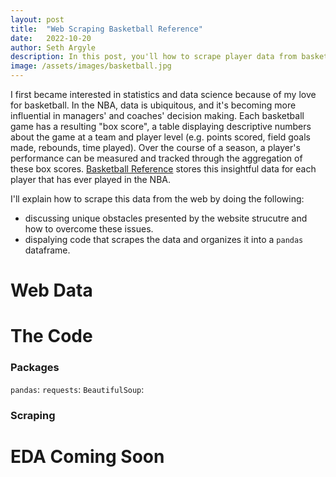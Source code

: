 ```yaml
---
layout: post
title:  "Web Scraping Basketball Reference"
date:   2022-10-20
author: Seth Argyle
description: In this post, you'll how to scrape player data from basketball-reference.com using Python.
image: /assets/images/basketball.jpg
---
```


I first became interested in statistics and data science because of my love for basketball. In the NBA, data is ubiquitous, and it's becoming more influential in managers' and coaches' decision making. Each basketball game has a resulting "box score", a table displaying descriptive numbers about the game at a team and player level (e.g. points scored, field goals made, rebounds, time played). Over the course of a season, a player's performance can be measured and tracked through the aggregation of these box scores. [Basketball Reference](https://www.basketball-reference.com/players/) stores this insightful data for each player that has ever played in the NBA.

I'll explain how to scrape this data from the web by doing the following:
- discussing unique obstacles presented by the website strucutre and how to overcome these issues.
- dispalying code that scrapes the data and organizes it into a `pandas` dataframe.

# Web Data

# The Code
### Packages
`pandas`:
`requests`:
`BeautifulSoup`:
### Scraping

# EDA Coming Soon
